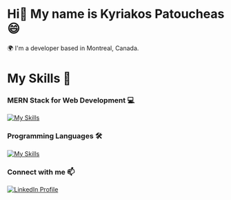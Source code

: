 # Hi👋 My name is Kyriakos Patoucheas 😄

🌍 I'm a developer based in Montreal, Canada. 
<br/>

# My Skills 🚀

### MERN Stack for Web Development 💻
[![My Skills](https://skillicons.dev/icons?i=mongodb,express,react,nodejs,html,css,js&perline=4)](https://skillicons.dev)
<br/>

### Programming Languages 🛠️
[![My Skills](https://skillicons.dev/icons?i=py,java)](https://skillicons.dev)
<br/>

### Connect with me 📫
<p>
  <a href="https://www.linkedin.com/in/kyriakos-patoucheas/" target="_blank">
    <img src="https://skillicons.dev/icons?i=linkedin" alt="LinkedIn Profile" />
  </a>
</p>

<!--
**Patoucheas/Patoucheas** is a ✨ _special_ ✨ repository because its `README.md` (this file) appears on your GitHub profile.

Here are some ideas to get you started:

- 🔭 I’m currently working on ...
- 🌱 I’m currently learning ...
- 👯 I’m looking to collaborate on ...
- 🤔 I’m looking for help with ...
- 💬 Ask me about ...
- 📫 How to reach me: ...
- 😄 Pronouns: ...
- ⚡ Fun fact: ...
-->
